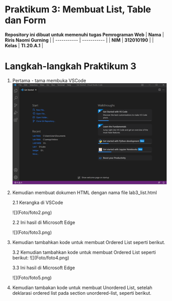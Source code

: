 # Praktikum 3: Membuat List, Table dan Form

<strong>Repository ini dibuat untuk memenuhi tugas Pemrograman Web</strong>
| <strong>Nama</strong>      | <strong>Riris Naomi Gurning</strong>  |
| ----------- | ----------- |
| <strong>NIM</strong>     | <strong>312010190</strong>       |
| <strong>Kelas</strong>   | <strong>TI.20.A.1</strong>        |

# Langkah-langkah Praktikum 3

1. Pertama - tama membuka VSCode
   ![](Foto/foto1.png)

2. Kemudian membuat dokumen HTML dengan nama file lab3_list.html
    <p>2.1 Kerangka di VSCode</p>
   ![](Foto/foto2.png)
    <p>2.2 Ini hasil di Microsoft Edge</p>
   ![](Foto/foto3.png)

3. Kemudian tambahkan kode untuk membuat Ordered List seperti berikut.
    <p>3.2 Kemudian tambahkan kode untuk membuat Ordered List seperti berikut:
   ![](Foto/foto4.png)
    <p>3.3 Ini hasil di Microsoft Edge</p>
   ![](Foto/foto5.png)
4. Kemudian tambakan kode untuk membuat Unordered List, setelah deklarasi ordered list pada
section unordered-list, seperti berikut.
